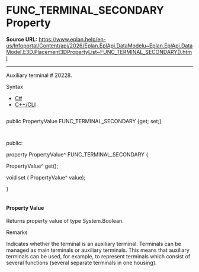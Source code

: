 # FUNC_TERMINAL_SECONDARY Property

**Source URL:** https://www.eplan.help/en-us/Infoportal/Content/api/2026/Eplan.EplApi.DataModelu~Eplan.EplApi.DataModel.E3D.Placement3DPropertyList~FUNC_TERMINAL_SECONDARY().html

---

Auxiliary terminal # 20228.

Syntax

- [C#](#i-syntax-CS)
- [C++/CLI](#i-syntax-CPP2005)

```
```
public PropertyValue FUNC_TERMINAL_SECONDARY {get; set;}
```
```

```
```
public:

property PropertyValue^ FUNC_TERMINAL_SECONDARY {

   PropertyValue^ get();

   void set (    PropertyValue^ value);

}
```
```

#### Property Value

Returns property value of type System.Boolean.

Remarks

Indicates whether the terminal is an auxiliary terminal. Terminals can be managed as main terminals or auxiliary terminals. This means that auxiliary terminals can be used, for example, to represent terminals which consist of several functions (several separate terminals in one housing).
